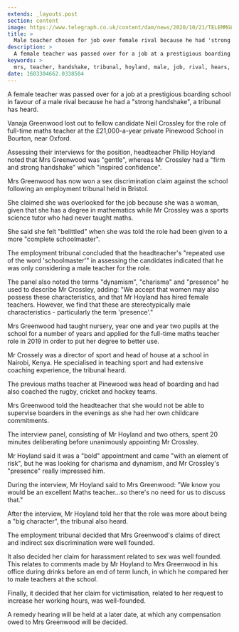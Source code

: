 ```yaml
--- 
extends: _layouts.post 
section: content 
image: https://www.telegraph.co.uk/content/dam/news/2020/10/21/TELEMMGLPICT000242465998_trans_NvBQzQNjv4BqlwdzDQCaNrKtG_QJ0JmZvK5qP0aNd1TnzfrJRIsVoP4.jpeg?impolicy=logo-overlay 
title: > 
  Male teacher chosen for job over female rival because he had 'strong handshake', tribunal hears 
description: > 
  A female teacher was passed over for a job at a prestigious boarding school in favour of a male rival because he had a "strong handshake", a tribunal has heard.Mrs Greenwood has now won a sex discrimination claim against the school following an employment tribunal held in Bristol.The previous maths teacher at Pinewood was head of boarding and had also coached the rugby, cricket and hockey teams.The interview panel, consisting of Mr Hoyland and two others, spent 20 minutes deliberating before unanimously appointing Mr Crossley.A remedy hearing will be held at a later date, at which any compensation owed to Mrs Greenwood will be decided. 
keywords: > 
  mrs, teacher, handshake, tribunal, hoyland, male, job, rival, hears, strong, greenwood, role, school, mr, maths, female, chosen 
date: 1603304662.0338504 
--- 
```

<div><p>A female teacher was passed over for a job at a prestigious boarding school in favour of a male rival because he had a "strong handshake", a tribunal has heard.</p>
<p>Vanaja Greenwood lost out to fellow candidate Neil Crossley for the role of full-time maths teacher at the &#163;21,000-a-year private Pinewood School in Bourton, near Oxford.</p>
<p>Assessing their interviews for the position, headteacher Philip Hoyland noted that Mrs Greenwood was "gentle", whereas Mr Crossley had a "firm and strong handshake" which "inspired confidence".</p>
<p>Mrs Greenwood has now won a sex discrimination claim against the school following an employment tribunal held in Bristol.</p>
<p>She claimed she was overlooked for the job because she was a woman, given that she has a degree in mathematics while Mr Crossley was a sports science tutor who had never taught maths.</p>
<p>She said she felt "belittled" when she was told the role had been given to a more "complete schoolmaster".</p>
<p>The employment tribunal concluded that the headteacher's "repeated use of the word 'schoolmaster'" in assessing the candidates indicated that he was only considering a male teacher for the role.</p>
<p>The panel also noted the terms "dynamism", "charisma" and "presence" he used to describe Mr Crossley, adding: "We accept that women may also possess these characteristics, and that Mr Hoyland has hired female teachers. However, we find that these are stereotypically male characteristics - particularly the term 'presence'."</p>
<p>Mrs Greenwood had taught nursery, year one and year two pupils at the school for a number of years and applied for the full-time maths teacher role in 2019 in order to put her degree to better use.</p>
<p>Mr Crossely was a director of sport and head of house at a school in Nairobi, Kenya. He specialised in teaching sport and had extensive coaching experience, the tribunal heard.</p>
<p>The previous maths teacher at Pinewood was head of boarding and had also coached the rugby, cricket and hockey teams.</p>
<p>Mrs Greenwood told the headteacher that she would not be able to supervise boarders in the evenings as she had her own childcare commitments.</p>
<p>The interview panel, consisting of Mr Hoyland and two others, spent 20 minutes deliberating before unanimously appointing Mr Crossley.</p>
<p>Mr Hoyland said it was a "bold" appointment and came "with an element of risk", but he was looking for charisma and dynamism, and Mr Crossley's "presence" really impressed him. &#160;</p>
<p>During the interview, Mr Hoyland said to Mrs Greenwood: "We know you would be an excellent Maths teacher...so there's no need for us to discuss that."</p>
<p>After the interview, Mr Hoyland told her that the role was more about being a "big character", the tribunal also heard.</p>
<p>The employment tribunal decided that Mrs Greenwood's claims of direct and indirect sex discrimination were well founded.</p>
<p>It also decided her claim for harassment related to sex was well founded. This relates to comments made by Mr Hoyland to Mrs Greenwood in his office during drinks before an end of term lunch, in which he compared her to male teachers at the school.</p>
<p>Finally, it decided that her claim for victimisation, related to her request to increase her working hours, was well-founded.</p>
<p>A remedy hearing will be held at a later date, at which any compensation owed to Mrs Greenwood will be decided.</p>
</div>